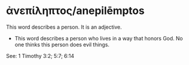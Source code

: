 # ἀνεπίληπτος/anepilēmptos
This word describes a person. It is an adjective.
* This word describes a person who lives in a way that honors God. No one thinks this person does evil things. 

See: 1 Timothy 3:2; 5:7; 6:14
